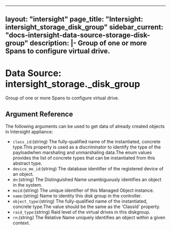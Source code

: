 
---
layout: "intersight"
page_title: "Intersight: intersight_storage_disk_group"
sidebar_current: "docs-intersight-data-source-storage-disk-group"
description: |-
Group of one or more Spans to configure virtual drive.
---

# Data Source: intersight_storage._disk_group
Group of one or more Spans to configure virtual drive.
## Argument Reference
The following arguments can be used to get data of already created objects in Intersight appliance:
* `class_id`:(string) The fully-qualified name of the instantiated, concrete type.This property is used as a discriminator to identify the type of the payloadwhen marshaling and unmarshaling data.The enum values provides the list of concrete types that can be instantiated from this abstract type. 
* `device_mo_id`:(string) The database identifier of the registered device of an object. 
* `dn`:(string) The Distinguished Name unambiguously identifies an object in the system. 
* `moid`:(string) The unique identifier of this Managed Object instance. 
* `name`:(string) Name to identity this disk group in the controller. 
* `object_type`:(string) The fully-qualified name of the instantiated, concrete type.The value should be the same as the 'ClassId' property. 
* `raid_type`:(string) Raid level of the virtual drives in this diskgroup. 
* `rn`:(string) The Relative Name uniquely identifies an object within a given context. 
